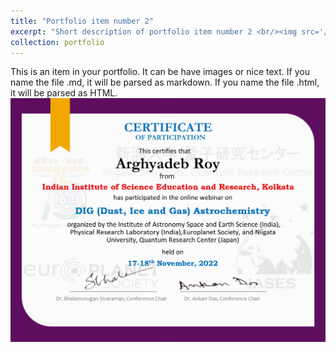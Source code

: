 ```yaml
---
title: "Portfolio item number 2"
excerpt: "Short description of portfolio item number 2 <br/><img src='/images/Arghyadeb Roy-1_page-0001.jpg'>"
collection: portfolio
---
```


This is an item in your portfolio. It can be have images or nice text. If you name the file .md, it will be parsed as markdown. If you name the file .html, it will be parsed as HTML. 
<br/><img src='/images/Arghyadeb Roy-1_page-0001.jpg'>
